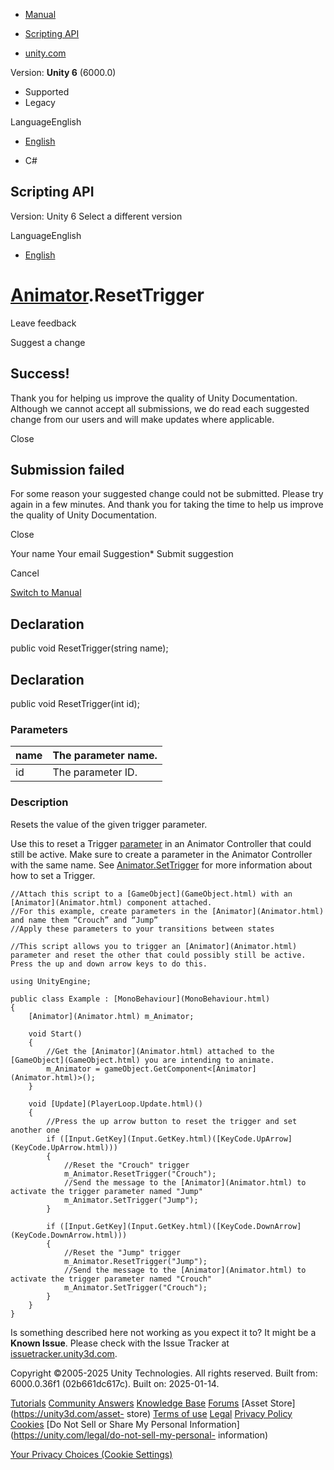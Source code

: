 [ ]()

  * [Manual](../Manual/index.html)
  * [Scripting API](../ScriptReference/index.html)

  * [unity.com](https://unity.com/)

Version: **Unity 6** (6000.0)

  * Supported
  * Legacy

LanguageEnglish

  * [English]()

  * C#

[ ](https://docs.unity3d.com)

## Scripting API

Version: Unity 6 Select a different version

LanguageEnglish

  * [English]()

#  [Animator](Animator.html).ResetTrigger

Leave feedback

Suggest a change

## Success!

Thank you for helping us improve the quality of Unity Documentation. Although
we cannot accept all submissions, we do read each suggested change from our
users and will make updates where applicable.

Close

## Submission failed

For some reason your suggested change could not be submitted. Please <a>try
again</a> in a few minutes. And thank you for taking the time to help us
improve the quality of Unity Documentation.

Close

Your name Your email Suggestion* Submit suggestion

Cancel

[Switch to Manual](../Manual/class-Animator.html "Go to Animator Component in
the Manual")

## Declaration

public void ResetTrigger(string name);

## Declaration

public void ResetTrigger(int id);

### Parameters

name | The parameter name.  
---|---  
id | The parameter ID.  
  
### Description

Resets the value of the given trigger parameter.

Use this to reset a Trigger [parameter](../Manual/AnimationParameters.html) in
an Animator Controller that could still be active. Make sure to create a
parameter in the Animator Controller with the same name. See
[Animator.SetTrigger](Animator.SetTrigger.html) for more information about how
to set a Trigger.

    
    
    //Attach this script to a [GameObject](GameObject.html) with an [Animator](Animator.html) component attached.
    //For this example, create parameters in the [Animator](Animator.html) and name them “Crouch” and “Jump”
    //Apply these parameters to your transitions between states  
      
    //This script allows you to trigger an [Animator](Animator.html) parameter and reset the other that could possibly still be active. Press the up and down arrow keys to do this.  
      
    using UnityEngine;  
      
    public class Example : [MonoBehaviour](MonoBehaviour.html)
    {
        [Animator](Animator.html) m_Animator;  
      
        void Start()
        {
            //Get the [Animator](Animator.html) attached to the [GameObject](GameObject.html) you are intending to animate.
            m_Animator = gameObject.GetComponent<[Animator](Animator.html)>();
        }  
      
        void [Update](PlayerLoop.Update.html)()
        {
            //Press the up arrow button to reset the trigger and set another one
            if ([Input.GetKey](Input.GetKey.html)([KeyCode.UpArrow](KeyCode.UpArrow.html)))
            {
                //Reset the "Crouch" trigger
                m_Animator.ResetTrigger("Crouch");
                //Send the message to the [Animator](Animator.html) to activate the trigger parameter named "Jump"
                m_Animator.SetTrigger("Jump");
            }  
      
            if ([Input.GetKey](Input.GetKey.html)([KeyCode.DownArrow](KeyCode.DownArrow.html)))
            {
                //Reset the "Jump" trigger
                m_Animator.ResetTrigger("Jump");
                //Send the message to the [Animator](Animator.html) to activate the trigger parameter named "Crouch"
                m_Animator.SetTrigger("Crouch");
            }
        }
    }
    

Is something described here not working as you expect it to? It might be a
**Known Issue**. Please check with the Issue Tracker at
[issuetracker.unity3d.com](https://issuetracker.unity3d.com).

Copyright ©2005-2025 Unity Technologies. All rights reserved. Built from:
6000.0.36f1 (02b661dc617c). Built on: 2025-01-14.

[Tutorials](https://unity3d.com/learn) [Community
Answers](https://answers.unity3d.com) [Knowledge
Base](https://support.unity3d.com/hc/en-us)
[Forums](https://forum.unity3d.com) [Asset Store](https://unity3d.com/asset-
store) [Terms of use](https://docs.unity3d.com/Manual/TermsOfUse.html)
[Legal](https://unity.com/legal) [Privacy
Policy](https://unity.com/legal/privacy-policy)
[Cookies](https://unity.com/legal/cookie-policy) [Do Not Sell or Share My
Personal Information](https://unity.com/legal/do-not-sell-my-personal-
information)

[Your Privacy Choices (Cookie Settings)](javascript:void\(0\);)

